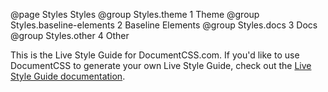 @page Styles Styles
@group Styles.theme 1 Theme
@group Styles.baseline-elements 2 Baseline Elements
@group Styles.docs 3 Docs
@group Styles.other 4 Other

This is the Live Style Guide for DocumentCSS.com. If you'd like to use DocumentCSS to generate your own Live Style Guide, check out the [Live Style Guide documentation](/docs/index.html).
